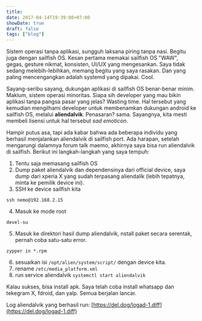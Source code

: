 ```yaml
---
title: 
date: 2017-04-14T19:39:08+07:00
showDate: true
draft: false
tags: ["blog"]
---
```

Sistem operasi tanpa aplikasi, sungguh laksana piring tanpa nasi. Begitu juga dengan sailfish OS. Kesan pertama memakai sailfish OS "WAW", gegas, gesture nikmat, konsisten, UI/UX yang mengesankan. Saya tidak sedang melebih-lebihkan, memang begitu yang saya rasakan. Dan yang paling mencengangkan adalah systemd yang dipakai. Cool.

Sayang-seribu sayang, dukungan aplikasi di sailfish OS benar-benar minim. Maklum, sistem operasi minoritas. Siapa sih developer yang mau bikin aplikasi tanpa pangsa pasar yang jelas? Wasting time. Hal tersebut yang kemudian mengilhami developer untuk membenamkan dukungan android ke sailfish OS, melalui **aliendalvik**. Penasaran? sama. Sayangnya, kita mesti membeli lisensi untuk hal tersebut *sad emoticon*.

Hampir putus asa, tapi ada kabar bahwa ada beberapa individu yang berhasil menjalankan aliendalvik di sailfish port. Ada harapan, setelah mengarungi dalamnya forum talk maemo, akhirnya saya bisa run aliendalvik di sailfish. Berikut ini langkah-langkah yang saya tempuh:
1. Tentu saja memasang sailfish OS
2. Dump paket aliendalvik dan dependensinya dari official device, saya dump dari xperia X yang sudah terpasang aliendalik (lebih tepatnya, minta ke pemilik device ini).
3. SSH ke device sailfish kita
```
ssh nemo@192.168.2.15
```
4. Masuk ke mode root
```
devel-su
```
5. Masuk ke direktori hasil dump aliendalvik, nstall paket secara serentak, pernah coba satu-satu error.
```
zypper in *.rpm
```
6. sesuaikan isi `/opt/alien/system/script/` dengan device kita.
7. rename `/etc/media_platform.xml`
7. run service aliendalvik `systemctl start aliendalvik`

Kalau sukses, bisa install apk. Saya telah coba install whatsapp dan tekegram X, fdroid, dan yalp. Semua berjalan lancar.
<script async src="https://telegram.org/js/telegram-widget.js?4" data-telegram-post="unomindgithubio/5" data-width="100%" data-userpic="false"></script>


Log aliendalvik yang berhasil run: [https://del.dog/logad-1.diff](https://del.dog/logad-1.diff)
